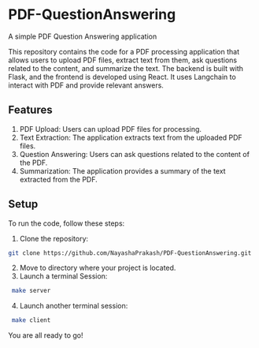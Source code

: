 # PDF-QuestionAnswering
A simple PDF Question Answering application

This repository contains the code for a PDF processing application that allows users to upload PDF files, extract text from them, ask questions related to the content, and summarize the text. The backend is built with Flask, and the frontend is developed using React. It uses Langchain to interact with PDF and provide relevant answers.

## Features
1. PDF Upload: Users can upload PDF files for processing.
2. Text Extraction: The application extracts text from the uploaded PDF files.
3. Question Answering: Users can ask questions related to the content of the PDF.
4. Summarization: The application provides a summary of the text extracted from the PDF.

## Setup
To run the code, follow these steps:
1. Clone the repository:
 ```bash
git clone https://github.com/NayashaPrakash/PDF-QuestionAnswering.git
```
2. Move to directory where your project is located.
3. Launch a terminal Session:
  ```bash
   make server
```
4. Launch another terminal session:
  ```bash
   make client
```
You are all ready to go!
